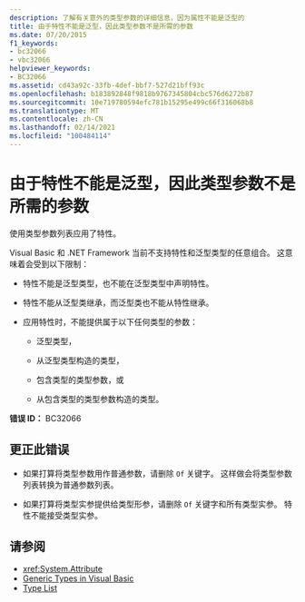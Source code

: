 ```yaml
---
description: 了解有关意外的类型参数的详细信息，因为属性不能是泛型的
title: 由于特性不能是泛型，因此类型参数不是所需的参数
ms.date: 07/20/2015
f1_keywords:
- bc32066
- vbc32066
helpviewer_keywords:
- BC32066
ms.assetid: cd43a92c-33fb-4def-bbf7-527d21bff93c
ms.openlocfilehash: b183892848f9818b9767345804cbc576d6272b87
ms.sourcegitcommit: 10e719780594efc781b15295e499c66f316068b8
ms.translationtype: MT
ms.contentlocale: zh-CN
ms.lasthandoff: 02/14/2021
ms.locfileid: "100484114"
---
```

# <a name="type-arguments-unexpected-because-attributes-cannot-be-generics"></a>由于特性不能是泛型，因此类型参数不是所需的参数

使用类型参数列表应用了特性。

Visual Basic 和 .NET Framework 当前不支持特性和泛型类型的任意组合。 这意味着会受到以下限制：

- 特性不能是泛型类型，也不能在泛型类型中声明特性。

- 特性不能从泛型类继承，而泛型类也不能从特性继承。

- 应用特性时，不能提供属于以下任何类型的参数：

  - 泛型类型，

  - 从泛型类型构造的类型，

  - 包含类型的类型参数，或

  - 从包含类型的类型参数构造的类型。

**错误 ID：** BC32066

## <a name="to-correct-this-error"></a>更正此错误

- 如果打算将类型参数用作普通参数，请删除 `Of` 关键字。 这样做会将类型参数列表转换为普通参数列表。

- 如果打算将类型实参提供给类型形参，请删除 `Of` 关键字和所有类型实参。 特性不能接受类型实参。

## <a name="see-also"></a>请参阅

- <xref:System.Attribute>
- [Generic Types in Visual Basic](../programming-guide/language-features/data-types/generic-types.md)
- [Type List](../language-reference/statements/type-list.md)
